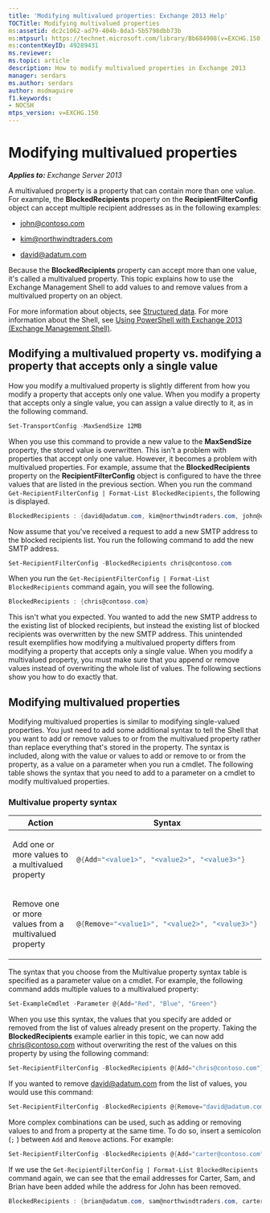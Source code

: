 ```yaml
---
title: 'Modifying multivalued properties: Exchange 2013 Help'
TOCTitle: Modifying multivalued properties
ms:assetid: dc2c1062-ad79-404b-8da3-5b5798dbb73b
ms:mtpsurl: https://technet.microsoft.com/library/Bb684908(v=EXCHG.150)
ms:contentKeyID: 49289431
ms.reviewer: 
ms.topic: article
description: How to modify multivalued properties in Exchange 2013
manager: serdars
ms.author: serdars
author: msdmaguire
f1.keywords:
- NOCSH
mtps_version: v=EXCHG.150
---
```


# Modifying multivalued properties

_**Applies to:** Exchange Server 2013_

A multivalued property is a property that can contain more than one value. For example, the **BlockedRecipients** property on the **RecipientFilterConfig** object can accept multiple recipient addresses as in the following examples:

- john@contoso.com

- kim@northwindtraders.com

- david@adatum.com

Because the **BlockedRecipients** property can accept more than one value, it's called a multivalued property. This topic explains how to use the Exchange Management Shell to add values to and remove values from a multivalued property on an object.

For more information about objects, see [Structured data](/powershell/module/microsoft.powershell.core/about/about_objects). For more information about the Shell, see [Using PowerShell with Exchange 2013 (Exchange Management Shell)](/powershell/exchange/exchange-management-shell).

## Modifying a multivalued property vs. modifying a property that accepts only a single value

How you modify a multivalued property is slightly different from how you modify a property that accepts only one value. When you modify a property that accepts only a single value, you can assign a value directly to it, as in the following command.

```powershell
Set-TransportConfig -MaxSendSize 12MB
```

When you use this command to provide a new value to the **MaxSendSize** property, the stored value is overwritten. This isn't a problem with properties that accept only one value. However, it becomes a problem with multivalued properties. For example, assume that the **BlockedRecipients** property on the **RecipientFilterConfig** object is configured to have the three values that are listed in the previous section. When you run the command `Get-RecipientFilterConfig | Format-List BlockedRecipients`, the following is displayed.

```powershell
BlockedRecipients : {david@adatum.com, kim@northwindtraders.com, john@contoso.com}
```

Now assume that you've received a request to add a new SMTP address to the blocked recipients list. You run the following command to add the new SMTP address.

```powershell
Set-RecipientFilterConfig -BlockedRecipients chris@contoso.com
```

When you run the `Get-RecipientFilterConfig | Format-List BlockedRecipients` command again, you will see the following.

```powershell
BlockedRecipients : {chris@contoso.com}
```

This isn't what you expected. You wanted to add the new SMTP address to the existing list of blocked recipients, but instead the existing list of blocked recipients was overwritten by the new SMTP address. This unintended result exemplifies how modifying a multivalued property differs from modifying a property that accepts only a single value. When you modify a multivalued property, you must make sure that you append or remove values instead of overwriting the whole list of values. The following sections show you how to do exactly that.

## Modifying multivalued properties

Modifying multivalued properties is similar to modifying single-valued properties. You just need to add some additional syntax to tell the Shell that you want to add or remove values to or from the multivalued property rather than replace everything that's stored in the property. The syntax is included, along with the value or values to add or remove to or from the property, as a value on a parameter when you run a cmdlet. The following table shows the syntax that you need to add to a parameter on a cmdlet to modify multivalued properties.

### Multivalue property syntax

<table>
<colgroup>
<col/>
<col/>
</colgroup>
<thead>
<tr class="header">
<th>Action</th>
<th>Syntax</th>
</tr>
</thead>
<tbody>
<tr class="odd">
<td><p>Add one or more values to a multivalued property</p></td>
<td>

```powershell
@{Add="<value1>", "<value2>", "<value3>"}
```

</td>
</tr>
<tr class="even">
<td><p>Remove one or more values from a multivalued property</p></td>
<td>

```powershell
@{Remove="<value1>", "<value2>", "<value3>"}
```

</td>
</tr>
</tbody>
</table>

The syntax that you choose from the Multivalue property syntax table is specified as a parameter value on a cmdlet. For example, the following command adds multiple values to a multivalued property:

```powershell
Set-ExampleCmdlet -Parameter @{Add="Red", "Blue", "Green"}
```

When you use this syntax, the values that you specify are added or removed from the list of values already present on the property. Taking the **BlockedRecipients** example earlier in this topic, we can now add chris@contoso.com without overwriting the rest of the values on this property by using the following command:

```powershell
Set-RecipientFilterConfig -BlockedRecipients @{Add="chris@contoso.com"}
```

If you wanted to remove david@adatum.com from the list of values, you would use this command:

```powershell
Set-RecipientFilterConfig -BlockedRecipients @{Remove="david@adatum.com"}
```

More complex combinations can be used, such as adding or removing values to and from a property at the same time. To do so, insert a semicolon (`;` ) between `Add` and `Remove` actions. For example:

```powershell
Set-RecipientFilterConfig -BlockedRecipients @{Add="carter@contoso.com", "sam@northwindtraders.com", "brian@adatum.com"; Remove="john@contoso.com"}
```

If we use the `Get-RecipientFilterConfig | Format-List BlockedRecipients` command again, we can see that the email addresses for Carter, Sam, and Brian have been added while the address for John has been removed.

```powershell
BlockedRecipients : {brian@adatum.com, sam@northwindtraders.com, carter@contoso.com, chris@contoso.com, kim@northwindtraders.com}
```